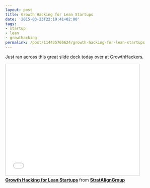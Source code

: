 ```yaml
---
layout: post
title: Growth Hacking for Lean Startups
date: '2015-03-23T22:19:41+02:00'
tags:
- startup
- lean
- growthacking
permalink: /post/114435766624/growth-hacking-for-lean-startups
---
```

Just ran across this great slide deck today over at GrowthHackers.

<iframe src="//www.slideshare.net/slideshow/embed_code/44894879" width="425" height="355" frameborder="0" marginwidth="0" marginheight="0" scrolling="no" style="border:1px solid #CCC; border-width:1px; margin-bottom:5px; max-width: 100%;" allowfullscreen> </iframe>

<div style="margin-bottom:5px"> <strong> <a href="//www.slideshare.net/StratAlignGroup/growth-hacking-for-lean-startups" title="Growth Hacking for Lean Startups" target="_blank">Growth Hacking for Lean Startups</a> </strong> from <strong><a href="//www.slideshare.net/StratAlignGroup" target="_blank">StratAlignGroup</a></strong> </div>
